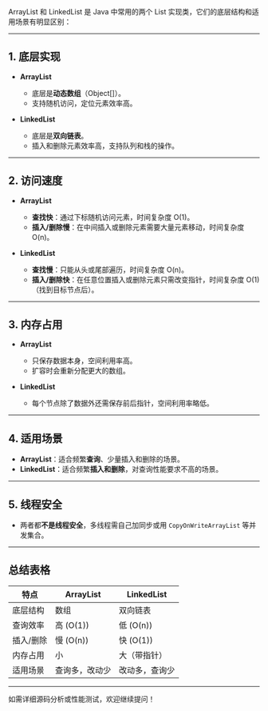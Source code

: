 ArrayList 和 LinkedList 是 Java 中常用的两个 List 实现类，它们的底层结构和适用场景有明显区别：

---

## 1. 底层实现

- **ArrayList**  
  - 底层是**动态数组**（Object[]）。
  - 支持随机访问，定位元素效率高。

- **LinkedList**  
  - 底层是**双向链表**。
  - 插入和删除元素效率高，支持队列和栈的操作。

---

## 2. 访问速度

- **ArrayList**  
  - **查找快**：通过下标随机访问元素，时间复杂度 O(1)。
  - **插入/删除慢**：在中间插入或删除元素需要大量元素移动，时间复杂度 O(n)。

- **LinkedList**  
  - **查找慢**：只能从头或尾部遍历，时间复杂度 O(n)。
  - **插入/删除快**：在任意位置插入或删除元素只需改变指针，时间复杂度 O(1)（找到目标节点后）。

---

## 3. 内存占用

- **ArrayList**  
  - 只保存数据本身，空间利用率高。
  - 扩容时会重新分配更大的数组。

- **LinkedList**  
  - 每个节点除了数据外还需保存前后指针，空间利用率略低。

---

## 4. 适用场景

- **ArrayList**：适合频繁**查询**、少量插入和删除的场景。
- **LinkedList**：适合频繁**插入和删除**，对查询性能要求不高的场景。

---

## 5. 线程安全

- 两者都**不是线程安全**，多线程需自己加同步或用 `CopyOnWriteArrayList` 等并发集合。

---

## 总结表格

| 特点      | ArrayList      | LinkedList     |
| --------- | -------------- | -------------- |
| 底层结构  | 数组           | 双向链表       |
| 查询效率  | 高 (O(1))      | 低 (O(n))      |
| 插入/删除 | 慢 (O(n))      | 快 (O(1))      |
| 内存占用  | 小             | 大（带指针）   |
| 适用场景  | 查询多，改动少 | 改动多，查询少 |

---

如需详细源码分析或性能测试，欢迎继续提问！